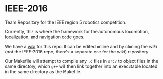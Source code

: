 # IEEE-2016
Team Repository for the IEEE region 5 robotics competition.

Currently, this is where the framework for the autonomous locomotion, localization, and navigation code goes.

We have a [wiki](https://github.com/sdsmt-robotics/IEEE-2016/wiki) for this repo. It can be edited online and by cloning the *wiki* (not the IEEE-2016 repo, there's a separate one for the wiki) repository.

Our Makefile will attempt to compile any `.c` files in `src/` to object files in the same directory, which `g++` will then link together into an executable located in the same directory as the Makefile.
